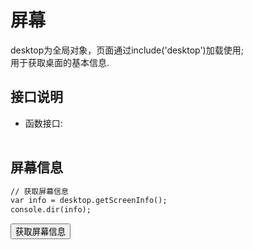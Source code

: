 ﻿# 屏幕
  desktop为全局对象，页面通过include('desktop')加载使用;<br>
     用于获取桌面的基本信息.
  <link rel="stylesheet" type="text/css" href="docs/css/common.css" />
  <script src="docs/js/string.js" type="text/javascript" charset="utf-8"></script>
  <script src="docs/js/template.js" type="text/javascript" charset="utf-8"></script>
	<script src="docs/js/desktop.js" type="text/javascript" charset="utf-8"></script>
  
## 接口说明
*    函数接口:

<table id="method" class="table" >
</table>
 
  
## 屏幕信息

```html
// 获取屏幕信息
var info = desktop.getScreenInfo();
console.dir(info);
```

<div class="row">
	<div class="col-xs-3">
        <button class="btn btn-outline-primary btn-block" id="getScreenInfo">获取屏幕信息</button>
  </div>
</div>
 
